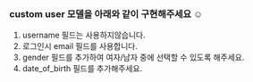 ### custom user 모델을 아래와 같이 구현해주세요 ☺️

1. username 필드는 사용하지않습니다.
2. 로그인시 email 필드를 사용합니다.
3. gender 필드를 추가하여 여자/남자 중에 선택할 수 있도록 해주세요.
4. date_of_birth 필드를 추가해주세요.
